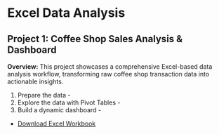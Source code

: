 # Excel Data Analysis 

## Project 1: Coffee Shop Sales Analysis & Dashboard
**Overview:** This project showcases a comprehensive Excel-based data analysis workflow, transforming raw coffee shop transaction data into actionable insights.
  1. Prepare the data - 
  2. Explore the data with Pivot Tables - 
  3. Build a dynamic dashboard - 
- [Download Excel Workbook](https://github.com/LyKenn-DS/Excel-Projects/blob/c171b45f37f23122728159de36cf6251b70d6198/Coffee%20Shop%20Sales.xlsx)
